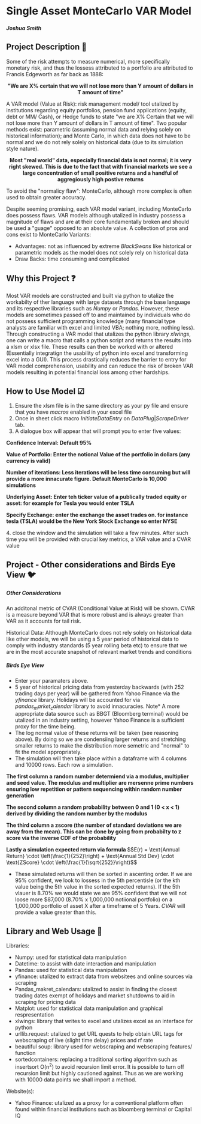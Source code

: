 # Single Asset MonteCarlo VAR Model
##### Joshua Smith 
## Project Description &#x1F4D3;

Some of the risk attempts to measure numerical,  more specifically monetary risk, and thus the lossess attributed to a portfolio are attributed to Francis Edgeworth as far back as 1888:
<p align="center">
  <b>"We are X% certain that we will not lose more than Y amount of dollars in T amount of time"</b>
</p>

A VAR model (Value at Risk): risk management model/ tool  utalized by institutions regarding equity portfolios, pension fund applications (equity, debt or MM/ Cash), or Hedge funds to state "we are X% Certain that we will not lose more than Y amount of dollars in T amount of time". Two popular methods exist: parametric (assuming normal data and relying solely on historical information); and Monte Carlo, in which data does not have to be normal and we do not rely solely on historical data (due to its simulation style nature).

<p align="center">
  <b>Most "real world" data, especially financial data is not normal; it is very right skewed. This is due to the fact that with financial markets we see a large concentration of small positive returns and a handful of aggregiously high postive returns</b>
</p>

To avoid the "normalicy flaw": MonteCarlo, although more complex is often used to obtain greater accuracy. 

Despite seeming promising, each VAR model variant, including MonteCarlo does possess flaws. VAR models although utalized in industry possess a magnitude of flaws and are at their core fundamentally broken and should be used a "guage" opposed to an absolute value. A collection of pros and cons exist to MonteCarlo Variants: 

* Advantages: not as influenced by extreme $Black Swans$ like historical or parametric models as the model does not solely rely on historical data 
* Draw Backs: time consuming and complicated

## Why this Project &#x2753;
Most VAR models are constructed and built via python to utalize the workabilty of ther language with large datasets through the base language and its respective libraries such as $Numpy$ or $Pandas$. However, these models are sometimes passed off to and maintained by individuals who do not possess sufficient programming knowledge (many financial type analysts are familiar with excel and limited VBA; nothing more, nothing less). Through constructing a VAR model that utalizes the python library $xlwings$, one can write a macro that calls a python script and returns the results into a xlsm or xlsx file. These results can then be worked with or altered (Essentially integratign the usability of python into excel and transforming excel into a GUI). This process drastically reduces the barrier to entry for VAR model comprehension, usability and can reduce the risk of broken VAR models resulting in potential financial loss among other hardships. 

## How to Use Model &#x2611;
1. Ensure the xlsm file is in the same directory as your py file and ensure that you have $macros$ enabled in your excel file
2. Once in sheet click macro $Initiate Data Entry$ on $DataPlug|ScrapeDriver$ tab.
3. A dialogue box will appear that will prompt you to enter five values:
<p align="left">
  <b> Confidence Interval: Default 95% </b>
</p>
<p align="left">
  <b> Value of Portfolio: Enter the notional Value of the portfolio in dollars (any currency is valid) </b>
</p>
<p align="left">
  <b> Number of iterations: Less iterations will be less time consuming but will provide a more innacurate figure. Default MonteCarlo is 10,000 simulations </b>
</p>
<p align="left">
  <b> Underlying Asset: Enter teh ticker value of a publically traded equity or asset: for example for Tesla you would enter TSLA </b>
</p>
<p align="left">
  <b> Specify Exchange: enter the exchange the asset trades on. for instance tesla (TSLA) would be the New York Stock Exchange so enter NYSE </b>
</p>
4. close the window and the simulation will take a few minutes. After such time you will be provided with crucial key metrics, a VAR value and a CVAR value

## Project - Other considerations and Birds Eye View &#x1F426;

##### Other Considerations 
An additonal metric of CVAR (Conditional Value at Risk) will be shown. CVAR is a measure beyond VAR that is more robust and is always greater than VAR as it accounts for tail risk. 

Historical Data: Although MonteCarlo does not rely solely on historical data like other models, we will be using a 5 year period of historical data to comply with industry standards (5 year rolling beta etc) to ensure that we are in the most accurate snapshot of relevant market trends and conditions 

##### Birds Eye View 
* Enter your paramaters above.
* 5 year of historical pricing data from yesterday backwards (with 252 trading days per year) will be gathered from Yahoo Finance via the $yfinance$ library. Holidays will be accounted for via $pandas_market_calendar$ library to avoid innacuracies. Note* A more appropriate data source such as BBGT (Bloomberg terminal) would be utalized in an industry setting, however Yahoo Finance is a sufficient proxy for the time being.
* The log normal value of these returns will be taken (see reasoning above). By doing so we are condensiing larger returns and stretching smaller returns to make the distribution more semetric and "normal" to fit the model appropriately.
* The simulation will then take place within a dataframe with 4 columns and 10000 rows. Each row a simulation.
<p align="left">
  <b> The first column a random number determiend via a modulus, multiplier and seed value. The modulus and multiplier are mersenne prime numbers ensuring low repetition or pattern sequencing within random number generation </b>
</p>
<p align="left">
  <b> The second column a random probability between 0 and 1 (0 < x < 1) derived by dividing the random number by the modulus </b>
</p>
<p align="left">
  <b> The third column a zscore (the number of standard deviations we are away from the mean). This can be done by going from probabilty to z score via the inverse CDF of the probability</b>
</p>
<p align="left">
  <b> Lastly a simulation expected return via formula </b> $$E(r) = \text{Annual Return} \cdot \left(\frac{1}{252}\right) + \text{Annual Std Dev} \cdot \text{ZScore} \cdot \left(\frac{1}{\sqrt{252}}\right)$$ 
</p>

* These simulated returns will then be sorted in ascenting order. If we are 95% confident, we look to lossess in the 5th percentisle (or the kth value being the 5th value in the sorted expected returns). If the 5th vlauer is 8.70% we would state we are 95% confident that we will not loose more $87,000 (8.70% x 1,000,000 notiional portfolio) on a 1,000,000 portfolio of asset X after a timeframe of 5 Years. $CVAR$ will provide a value greater than this.

## Library and Web Usage &#x1F4F6;
Libraries:
* Numpy: used for statistical data manipulation
* Datetime: to assist with date interaction and manipulation
* Pandas: used for statistical data manipulation
* yfinance: utalized to extract data from websitees and online sources via scraping
* Pandas_makret_calendars: utalized to assist in finding the closest trading dates exempt of holidays and market shutdowns to aid in scraping for pricing data 
* Matplot: used for statistical data manipulation and graphical respresentation
* xlwings: library that writes to excel and utalizes excel as an interface for python 
* urllib.request: utalized to get URL quests to help obtain URL tags for webscraping of live (slight time delay) prices and rf rate 
* beautiful soup: library used for webscraping and webscraping features/ function
* sortedcontainers: replacing a traditional sorting algorithm such as insertsort O(n<sup>2</sup>) to avoid recursion limit error. It is possible to turn off recursion limit but highly cautioned against. Thus as we are working with 10000 data points we shall import a method. 

Website(s):
* Yahoo Finance: utalized as a proxy for a conventional platform often found within financial institutions such as bloomberg terminal or Capital IQ



